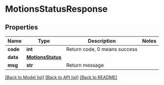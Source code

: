 # MotionsStatusResponse

## Properties
Name | Type | Description | Notes
------------ | ------------- | ------------- | -------------
**code** | **int** | Return code, 0 means success | 
**data** | [**MotionsStatus**](MotionsStatus.md) |  | 
**msg** | **str** | Return message | 

[[Back to Model list]](../README.md#documentation-for-models) [[Back to API list]](../README.md#documentation-for-api-endpoints) [[Back to README]](../README.md)


